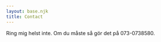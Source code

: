 ```yaml
---
layout: base.njk
title: Contact
---
```


Ring mig helst inte. Om du måste så gör det på 073-0738580.